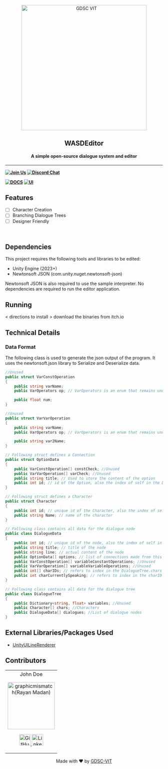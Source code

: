 <p align="center">
<a href="https://dscvit.com">
	<img width="400" src="https://user-images.githubusercontent.com/56252312/159312411-58410727-3933-4224-b43e-4e9b627838a3.png#gh-light-mode-only" alt="GDSC VIT"/>
</a>
	<h2 align="center"> WASDEditor </h2>
	<h4 align="center"> A simple open-source dialogue system and editor <h4>
</p>

---
[![Join Us](https://img.shields.io/badge/Join%20Us-Developer%20Student%20Clubs-red)](https://dsc.community.dev/vellore-institute-of-technology/)
[![Discord Chat](https://img.shields.io/discord/760928671698649098.svg)](https://discord.gg/498KVdSKWR)

[![DOCS](https://img.shields.io/badge/Documentation-see%20docs-green?style=flat-square&logo=appveyor)](INSERT_LINK_FOR_DOCS_HERE) 
  [![UI ](https://img.shields.io/badge/User%20Interface-Link%20to%20UI-orange?style=flat-square&logo=appveyor)](INSERT_UI_LINK_HERE)


## Features
- [ ]  Character Creation
- [ ]  Branching Dialogue Trees
- [ ]  Designer Friendly

<br>

## Dependencies
This project requires the following tools and libraries to be edited:

- Unity Engine (2023+)
- Newtonsoft JSON (com.unity.nuget.newtonsoft-json)

Newtonsoft JSON is also required to use the sample interpreter.
No dependencies are required to run the editor application.


## Running
< directions to install > 
download the binaries from itch.io

## Technical Details

### Data Format

The following class is used to generate the json output of the program. It uses the newtonsoft.json library to Serialize and Deserialize data.

```csharp
//Unused
public struct VarConstOperation
{
    public string varName;
    public VarOperators op; // VarOperators is an enum that remains unused for this version

    public float num;
}

//Unused
public struct VarVarOperation
{
    public string varName;
    public VarOperators op; // VarOperators is an enum that remains unused for this version

    public string var2Name;
}

// Following struct defines a Connection
public struct OptionData
{
    public VarConstOperation[] constCheck; //Unused
    public VarVarOperation[] varCheck; //Unused
    public string title; // Used to store the content of the option
    public int id; // id of the Option, also the index of self in the DialogueData.options array
}

// Following struct defines a Character
public struct Character
{
    public int id; // unique id of the Character, also the index of self in the DialogueTree.chars array
    public string Name; // name of the character
}

// Following class contains all data for the dialogue node
public class DialogueData
{
    public int id; // unique id of the node, also the index of self in the DialogueTree.dialogues array
    public string title; // title of the node
    public string line; // actual content of the node
    public OptionData[] options; // list of connections made from this node
    public VarConstOperation[] variableConstantOperations; //Unused
    public VarVarOperation[] variableVariableOperations; //Unused
    public int[] charIDs; // refers to index in the DialogueTree.chars array
    public int charCurrentlySpeaking; // refers to index in the charID array
}

// Following class contains all data for the dialogue tree
public class DialogueTree
{
    public Dictionary<string, float> variables; //Unused
    public Character[] chars; //Characters
    public DialogueData[] dialogues; //List of dialogue nodes
}
```


## External Libraries/Packages Used

- [UnityUILineRenderer](https://github.com/graphicmismatch/UnityUILineRenderer)

## Contributors

<table>
	<tr align="center">
		<td>
		John Doe
		<p align="center">
			<img src = "https://avatars.githubusercontent.com/u/48159187" width="150" height="150" alt="graphicmismatch(Rayan Madan)">
		</p>
			<p align="center">
				<a href = "https://github.com/graphicmismatch">
					<img src = "http://www.iconninja.com/files/241/825/211/round-collaboration-social-github-code-circle-network-icon.svg" width="36" height = "36" alt="GitHub"/>
				</a>
				<a href = "https://www.linkedin.com/in/rayan-madan/">
					<img src = "http://www.iconninja.com/files/863/607/751/network-linkedin-social-connection-circular-circle-media-icon.svg" width="36" height="36" alt="LinkedIn"/>
				</a>
			</p>
		</td>
	</tr>
</table>

<p align="center">
	Made with ❤ by <a href="https://dscvit.com">GDSC-VIT</a>
</p>
